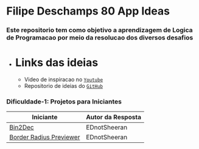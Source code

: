# Filipe Deschamps 80 App Ideas

### Este repositorio tem como objetivo a aprendizagem de Logica de Programacao por meio da resolucao dos diversos desafios

* # Links das ideias
  * Video de inspiracao no [`Youtube`](https://www.youtube.com/watch?v=H4CCPaYLTWg)
  * Repositorio de ideias do [`GitHub`](https://github.com/florinpop17/app-ideas)

### Dificuldade-1: Projetos para Iniciantes
| Iniciante                                                        | Autor da Resposta |
| ---------------------------------------------------------------- | ----------------- |
| [Bin2Dec](./MD/Bin2Dec-App.md)                                   | EDnotSheeran      |
| [Border Radius Previewer](./MD/Border-Radius-Previewer.md)       | EDnotSheeran      |

